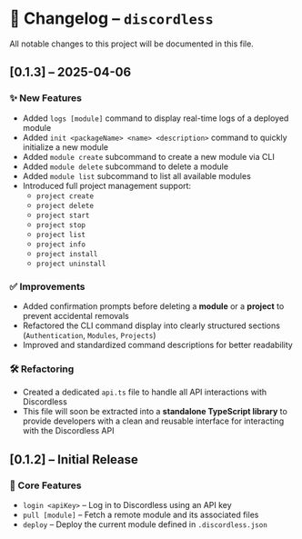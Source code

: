 # 📜 Changelog – `discordless`

All notable changes to this project will be documented in this file.

## [0.1.3] – 2025-04-06

### ✨ New Features

- Added `logs [module]` command to display real-time logs of a deployed module
- Added `init <packageName> <name> <description>` command to quickly initialize a new module
- Added `module create` subcommand to create a new module via CLI
- Added `module delete` subcommand to delete a module
- Added `module list` subcommand to list all available modules
- Introduced full project management support:
  - `project create`
  - `project delete`
  - `project start`
  - `project stop`
  - `project list`
  - `project info`
  - `project install`
  - `project uninstall`

### ✅ Improvements

- Added confirmation prompts before deleting a **module** or a **project** to prevent accidental removals
- Refactored the CLI command display into clearly structured sections (`Authentication`, `Modules`, `Projects`)
- Improved and standardized command descriptions for better readability

### 🛠 Refactoring

- Created a dedicated `api.ts` file to handle all API interactions with Discordless
- This file will soon be extracted into a **standalone TypeScript library** to provide developers with a clean and reusable interface for interacting with the Discordless API


## [0.1.2] – Initial Release

### 🚀 Core Features

- `login <apiKey>` – Log in to Discordless using an API key
- `pull [module]` – Fetch a remote module and its associated files
- `deploy` – Deploy the current module defined in `.discordless.json`
